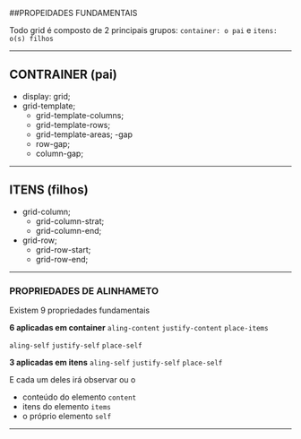 ##PROPEIDADES FUNDAMENTAIS

Todo grid é composto de 2 principais grupos:
`container: o pai` e `itens: o(s) filhos`

---
## CONTRAINER (pai)

- display: grid;
- grid-template;
  - grid-template-columns;
  - grid-template-rows;
  - grid-template-areas;
-gap
  - row-gap;
  - column-gap;


---
## ITENS (filhos)

- grid-column;
  - grid-column-strat;
  - grid-column-end;
- grid-row;
  - grid-row-start;
  - grid-row-end;

---

### PROPRIEDADES DE ALINHAMETO

Existem 9 propriedades fundamentais

**6 aplicadas em container**
`aling-content`
`justify-content`
`place-items`

`aling-self`
`justify-self`
`place-self`

**3 aplicadas em itens**
`aling-self`
`justify-self`
`place-self`

E cada um deles irá observar ou o
- conteúdo do elemento `content`
- itens do elemento `items`
- o próprio elemento `self`
---